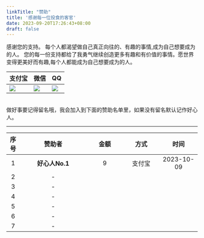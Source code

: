 ```yaml
---
linkTitle: "赞助"
title: '感谢每一位投食的客官'
date: 2023-09-20T17:26:43+08:00
draft: false
---
```


感谢您的支持。
每个人都渴望做自己真正向往的、有趣的事情,成为自己想要成为的人。
您的每一份支持都给了我勇气继续创造更多有趣和有价值的事情。愿世界变得更美好而有趣,每个人都能成为自己想要成为的人。
<br>

| 支付宝 | 微信 | QQ |
| --- | --- | --- |
| ![](/img/alipay_qrcode.jpg) | ![](/img/weixin_qrcode.jpg) | ![](/img/qqpay_qrcode.jpg) |

<br>
做好事要记得留名哦，我会加入到下面的赞助名单里，如果没有留名默认记作好心人。

---

| 序号 | <div style="min-width: 10rem;">赞助者</div> | <div style="min-width: 5rem;">金额</div> | <div style="min-width: 5rem;">方式</div> | <div style="min-width: 5rem;">时间</div> |
| :---: | :---: | :---: | :---: | :---: |
| 1 | **好心人No.1** |  9 | 支付宝 |2023-10-09 |
| 2 | - |  |  |
| 3 | - |  |  |
| 4 | - |  |  |
| 5 | - |  |  |
| 6 | - |  |  |
| 7 | - |  |  |
